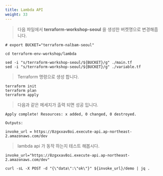 ```yaml
---
title: Lambda API
weight: 33
---
```


> 다음 파일에서 **terraform-workshop-seoul** 을 생성한 버켓명으로 변경해줍니다.

```
# export BUCKET="terraform-nalbam-seoul"

cd terraform-env-workshop/lambda

sed -i "s/terraform-workshop-seoul/${BUCKET}/g" ./main.tf
sed -i "s/terraform-workshop-seoul/${BUCKET}/g" ./variable.tf
```

> Terraform 명령으로 생성 합니다.

```
terraform init
terraform plan
terraform apply
```

> 다음과 같은 메세지가 출력 되면 성공 입니다.

```
Apply complete! Resources: x added, 0 changed, 0 destroyed.

Outputs:

invoke_url = https://8zgxxav8oi.execute-api.ap-northeast-2.amazonaws.com/dev
```

> lambda api 가 동작 하는지 테스트 해봅시다.

```
invoke_url="https://8zgxxav8oi.execute-api.ap-northeast-2.amazonaws.com/dev"

curl -sL -X POST -d "{\"data\":\"ok\"}" ${invoke_url}/demo | jq .
```
